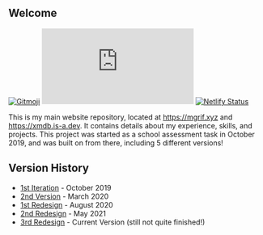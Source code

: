 ## Welcome
[![Gitmoji](https://img.shields.io/badge/gitmoji-%20😜%20😍-FFDD67.svg?style=flat-square)](http://gitmoji.dev/) [![Website Status](https://img.shields.io/website-up-down-green-red/http/mgrif.xyz?style=for-the-badge&logo=icloud)](https://mgrif.xyz/) [![Netlify Status](https://api.netlify.com/api/v1/badges/b84fbee3-83e2-4f25-9976-a6757efc96c9/deploy-status)](https://netlify.com)

This is my main website repository, located at https://mgrif.xyz and https://xmdb.is-a.dev. It contains details about my experience, skills, and projects. This project was started as a school assessment task in October 2019, and was built on from there, including 5 different versions!

## Version History
- [1st Iteration](https://5da9085fe37b1d0008c332dd--mgrif-portfolio.netlify.app/dev/) - October 2019
- [2nd Version](https://5e5b8c7afe57b200083383e8--mgrif-portfolio.netlify.app/) - March 2020
- [1st Redesign](https://5f4630e5ceed5a0008698725--mgrif-portfolio.netlify.app/) - August 2020
- [2nd Redesign](https://60acfe051f0eae0007b1eebc--mgrif-portfolio.netlify.app/) - May 2021
- [3rd Redesign](https://xmdb.is-a.dev) - Current Version (still not quite finished!)
